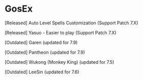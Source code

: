 # GosEx

[Released] Auto Level Spells Customization (Support Patch 7.X)

[Released] Yasuo - Easier to play (Support Patch 7.X)

[Outdated] Garen (updated for 7.9)

[Outdated] Pantheon (updated for 7.9)

[Outdated] Wukong (Monkey King) (updated for 7.5)

[Outdated] LeeSin (updated for 7.6)
